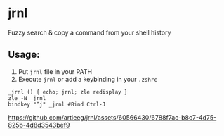 # jrnl
Fuzzy search & copy a command from your shell history

## Usage:
1. Put `jrnl` file in your PATH
2. Execute `jrnl` or add a keybinding in your `.zshrc`
```
_jrnl () { echo; jrnl; zle redisplay }
zle -N _jrnl                  
bindkey "^j" _jrnl #Bind Ctrl-J
```

https://github.com/artieeg/jrnl/assets/60566430/6788f7ac-b8c7-4d75-825b-4d8d3543bef9
